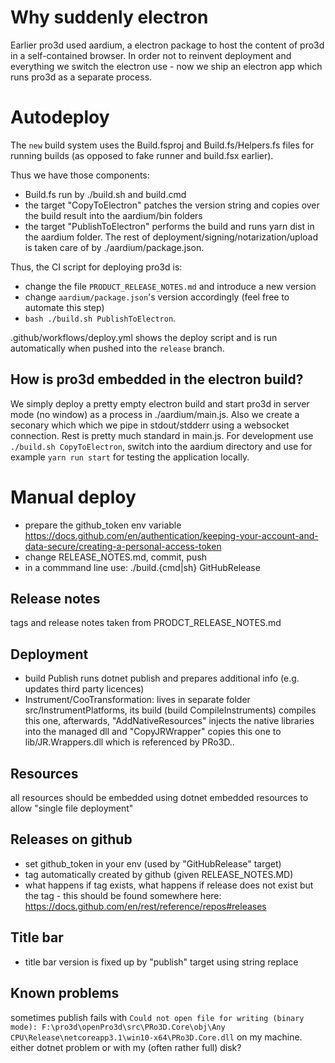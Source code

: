 # Why suddenly electron

Earlier pro3d used aardium, a electron package to host the content of pro3d in a self-contained browser. In order not to reinvent deployment and everything we switch the electron use - now we ship an electron app which runs pro3d as a separate process.

# Autodeploy

The `new` build system uses the Build.fsproj and Build.fs/Helpers.fs files for running builds (as opposed to fake runner and build.fsx earlier).

Thus we have those components:
 - Build.fs run by ./build.sh and build.cmd
 - the target "CopyToElectron" patches the version string and copies over the build result into the aardium/bin folders
 - the target "PublishToElectron" performs the build and runs yarn dist in the aardium folder. The rest of deployment/signing/notarization/upload is taken care of by ./aardium/package.json.

 Thus, the CI script for deploying pro3d is:
  - change the file `PRODUCT_RELEASE_NOTES.md` and introduce a new version
  - change `aardium/package.json`'s version accordingly (feel free to automate this step)
  - `bash ./build.sh PublishToElectron`.

.github/workflows/deploy.yml shows the deploy script and is run automatically when pushed into the `release` branch.

## How is pro3d embedded in the electron build?

We simply deploy a pretty empty electron build and start pro3d in server mode (no window) as a process in ./aardium/main.js.
Also we create a seconary which which we pipe in stdout/stdderr using a websocket connection.
Rest is pretty much standard in main.js.
For development use `./build.sh CopyToElectron`, switch into the aardium directory and use for example `yarn run start` for testing the application locally.


# Manual deploy

- prepare the github_token env variable https://docs.github.com/en/authentication/keeping-your-account-and-data-secure/creating-a-personal-access-token
- change RELEASE_NOTES.md, commit, push
- in a commmand line use: ./build.{cmd|sh} GitHubRelease 

## Release notes

tags and release notes taken from PRODCT_RELEASE_NOTES.md

## Deployment

- build Publish runs dotnet publish and prepares additional info (e.g. updates third party licences)
- Instrument/CooTransformation: lives in separate folder src/InstrumentPlatforms, its build (build CompileInstruments) compiles this one, afterwards, "AddNativeResources" injects the native libraries into the managed dll and "CopyJRWrapper" copies this one to lib/JR.Wrappers.dll which is referenced by PRo3D..

## Resources

all resources should be embedded using dotnet embedded resources to allow "single file deployment"

## Releases on github

- set github_token in your env (used by "GitHubRelease" target)
- tag automatically created by github (given RELEASE_NOTES.MD)
- what happens if tag exists, what happens if release does not exist but the tag - this should be found somewhere here: https://docs.github.com/en/rest/reference/repos#releases

## Title bar

- title bar version is fixed up by "publish" target using string replace

## Known problems

sometimes publish fails with ```Could not open file for writing (binary mode): F:\pro3d\openPro3d\src\PRo3D.Core\obj\Any CPU\Release\netcoreapp3.1\win10-x64\PRo3D.Core.dll``` on my machine. either dotnet problem or with my (often rather full) disk?
